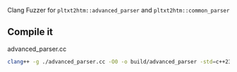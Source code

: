 Clang Fuzzer for `pltxt2htm::advanced_parser` and `pltxt2htm::common_parser`

## Compile it

advanced_parser.cc
```sh
clang++ -g ./advanced_parser.cc -O0 -o build/advanced_parser -std=c++23 -I ../include -fsanitize=fuzzer,undefined -fuse-ld=lld -stdlib=libc++ -rtlib=compiler-rt -unwindlib=libunwind -fno-omit-frame-pointer -fno-exceptions -fno-rtti
```

